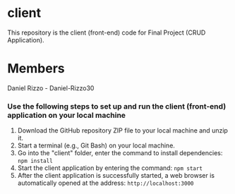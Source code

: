 # client

This repository is the client (front-end) code for Final Project (CRUD Application).

# Members

Daniel Rizzo - Daniel-Rizzo30

### Use the following steps to set up and run the client (front-end) application on your local machine
1.	Download the GitHub repository ZIP file to your local machine and unzip it.
2.  Start a terminal (e.g., Git Bash) on your local machine.
3.	Go into the "client" folder, enter the command to install dependencies: `npm install` 
4.	Start the client application by entering the command: `npm start` 
5.	After the client application is successfully started, a web browser is automatically opened at the address: `http://localhost:3000` 
